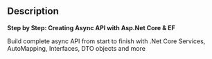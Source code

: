 ## Description

**Step by Step: Creating Async API with Asp.Net Core & EF**

Build complete async API from start to finish with .Net Core Services, AutoMapping, Interfaces, DTO objects and more




